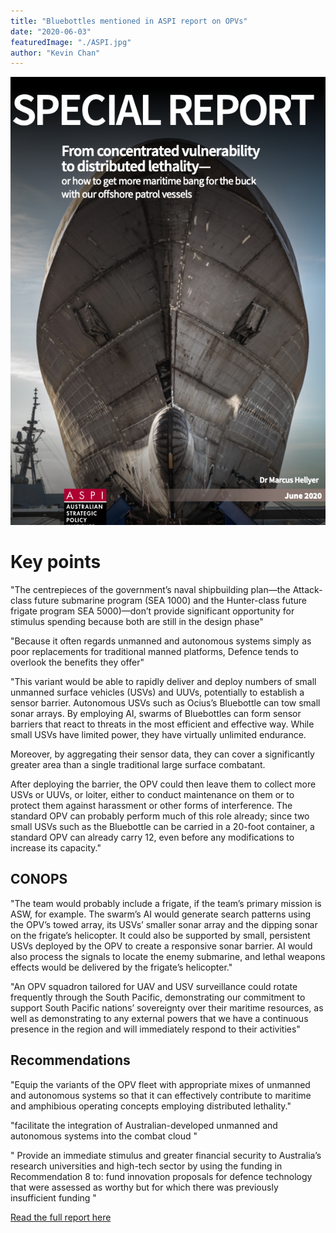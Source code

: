```yaml
---
title: "Bluebottles mentioned in ASPI report on OPVs" 
date: "2020-06-03"
featuredImage: "./ASPI.jpg"
author: "Kevin Chan"
---
```


[![Austrlian Strategic Policy Institute Special Report: From concentrated vulnerability to distributed lethality—or how to get more maritime bang for the buck with our offshore patrol vessels](./report_cover.jpg)](https://www.aspi.org.au/report/concentrated-vulnerability-distributed-lethality-offshore-patrol-vessels)

# Key points

"The centrepieces of the government’s naval shipbuilding plan—the Attack-class future submarine program (SEA 1000) and the Hunter-class future frigate program SEA 5000)—don’t provide significant opportunity for stimulus spending because both are still in the design phase"

"Because it often regards unmanned and autonomous systems simply as poor replacements for traditional manned platforms, Defence tends to overlook the benefits they offer"

"This variant would be able to rapidly deliver and deploy numbers of small unmanned surface vehicles (USVs) and UUVs, potentially to establish a sensor barrier. Autonomous USVs such as Ocius’s Bluebottle can tow small sonar arrays. By employing AI, swarms of Bluebottles can form sensor barriers that react to threats in the most efficient and effective way. While small USVs have limited power, they have virtually unlimited endurance.

Moreover, by aggregating their sensor data, they can cover a significantly greater area than a single traditional large surface combatant.

After deploying the barrier, the OPV could then leave them to collect more USVs or UUVs, or loiter, either to conduct
maintenance on them or to protect them against harassment or other forms of interference. The standard OPV can
probably perform much of this role already; since two small USVs such as the Bluebottle can be carried in a 20-foot
container, a standard OPV can already carry 12, even before any modifications to increase its capacity."

## CONOPS

"The team would probably include a frigate, if the team’s primary mission is ASW, for example. The swarm’s AI would generate search patterns using the OPV’s towed array, its USVs’ smaller sonar array and the dipping sonar on the frigate’s helicopter. It could also be supported by small, persistent USVs deployed by the OPV to create a responsive sonar barrier. AI would also process the signals to locate the enemy submarine, and lethal weapons effects would be
delivered by the frigate’s helicopter."

"An OPV squadron tailored for UAV and USV surveillance could rotate frequently through the South Pacific, demonstrating our commitment to support South Pacific nations’ sovereignty over their maritime resources, as well as demonstrating to any external powers that we have a continuous presence in the region and will immediately respond to their activities"

## Recommendations

"Equip the variants of the OPV fleet with appropriate mixes of unmanned and autonomous systems so that it can
effectively contribute to maritime and amphibious operating concepts employing distributed lethality."

"facilitate the integration of Australian-developed unmanned and autonomous systems into the combat cloud "

" Provide an immediate stimulus and greater financial security to Australia’s research universities and high-tech sector by using the funding in Recommendation 8 to: fund innovation proposals for defence technology that were assessed as worthy but for which there was previously insufficient funding "

[Read the full report here](./report_cover.jpg)